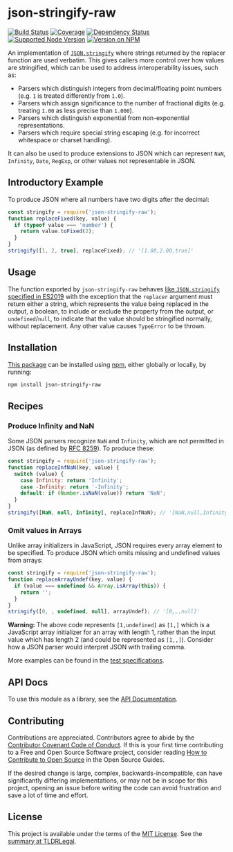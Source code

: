 json-stringify-raw
==================

[![Build Status](https://img.shields.io/github/workflow/status/kevinoid/json-stringify-raw/Node.js%20CI/master.svg?style=flat&label=build)](https://github.com/kevinoid/json-stringify-raw/actions?query=branch%3Amaster)
[![Coverage](https://img.shields.io/codecov/c/github/kevinoid/json-stringify-raw.svg?style=flat)](https://codecov.io/github/kevinoid/json-stringify-raw?branch=master)
[![Dependency Status](https://img.shields.io/david/kevinoid/json-stringify-raw.svg?style=flat)](https://david-dm.org/kevinoid/json-stringify-raw)
[![Supported Node Version](https://img.shields.io/node/v/json-stringify-raw.svg?style=flat)](https://www.npmjs.com/package/json-stringify-raw)
[![Version on NPM](https://img.shields.io/npm/v/json-stringify-raw.svg?style=flat)](https://www.npmjs.com/package/json-stringify-raw)

An implementation of
[`JSON.stringify`](https://tc39.es/ecma262/#sec-json.stringify) where strings
returned by the replacer function are used verbatim.  This gives callers
more control over how values are stringified, which can be used to address
interoperability issues, such as:

* Parsers which distinguish integers from decimal/floating point numbers
  (e.g. `1` is treated differently from `1.0`).
* Parsers which assign significance to the number of fractional digits
  (e.g. treating `1.00` as less precise than `1.000`).
* Parsers which distinguish exponential from non-exponential representations.
* Parsers which require special string escaping (e.g. for incorrect whitespace
  or charset handling).

It can also be used to produce extensions to JSON which can represent `NaN`,
`Infinity`, `Date`, `RegExp`, or other values not representable in JSON.


## Introductory Example

To produce JSON where all numbers have two digits after the decimal:

```js
const stringify = require('json-stringify-raw');
function replaceFixed(key, value) {
  if (typeof value === 'number') {
    return value.toFixed(2);
  }
}
stringify([1, 2, true], replaceFixed); // '[1.00,2.00,true]'
```


## Usage

The function exported by `json-stringify-raw` behaves [like `JSON.stringify`
specified in
ES2019](https://www.ecma-international.org/ecma-262/10.0/index.html#sec-json.stringify)
with the exception that the `replacer` argument must return either a string,
which represents the value being replaced in the output, a boolean, to include
or exclude the property from the output, or `undefined`/`null`, to indicate
that the value should be stringified normally, without replacement.  Any other
value causes `TypeError` to be thrown.


## Installation

[This package](https://www.npmjs.com/package/json-stringify-raw) can be
installed using [npm](https://www.npmjs.com/), either globally or locally, by
running:

```sh
npm install json-stringify-raw
```

## Recipes

### Produce Infinity and NaN

Some JSON parsers recognize `NaN` and `Infinity`, which are not permitted in
JSON (as defined by [RFC 8259](https://tools.ietf.org/html/rfc8259)).  To
produce these:

```js
const stringify = require('json-stringify-raw');
function replaceInfNaN(key, value) {
  switch (value) {
    case Infinity: return 'Infinity';
    case -Infinity: return '-Infinity';
    default: if (Number.isNaN(value)) return 'NaN';
  }
}
stringify([NaN, null, Infinity], replaceInfNaN); // '[NaN,null,Infinity]'
```

### Omit values in Arrays

Unlike array initializers in JavaScript, JSON requires every array element to
be specified.  To produce JSON which omits missing and undefined values from
arrays:

```js
const stringify = require('json-stringify-raw');
function replaceArrayUndef(key, value) {
  if (value === undefined && Array.isArray(this)) {
    return '';
  }
}
stringify([0, , undefined, null], arrayUndef); // '[0,,,null]'
```

**Warning:** The above code represents `[1,undefined]` as `[1,]` which is a
JavaScript array initializer for an array with length 1, rather than the input
value which has length 2 (and could be represented as `[1,,]`).  Consider how
a JSON parser would interpret JSON with trailing comma.

More examples can be found in the [test
specifications](https://kevinoid.github.io/json-stringify-raw/spec).


## API Docs

To use this module as a library, see the [API
Documentation](https://kevinoid.github.io/json-stringify-raw/api).


## Contributing

Contributions are appreciated.  Contributors agree to abide by the [Contributor
Covenant Code of
Conduct](https://www.contributor-covenant.org/version/1/4/code-of-conduct.html).
If this is your first time contributing to a Free and Open Source Software
project, consider reading [How to Contribute to Open
Source](https://opensource.guide/how-to-contribute/)
in the Open Source Guides.

If the desired change is large, complex, backwards-incompatible, can have
significantly differing implementations, or may not be in scope for this
project, opening an issue before writing the code can avoid frustration and
save a lot of time and effort.


## License

This project is available under the terms of the [MIT License](LICENSE.txt).
See the [summary at TLDRLegal](https://tldrlegal.com/license/mit-license).

